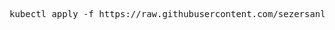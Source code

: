 <pre>
kubectl apply -f https://raw.githubusercontent.com/sezersanlikan/monitoring/master/fluentd.yaml --namespace efk
</pre>

